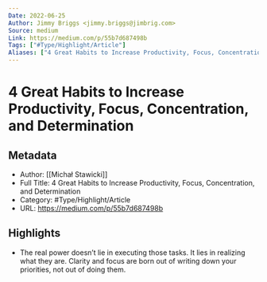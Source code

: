 ```yaml
---
Date: 2022-06-25
Author: Jimmy Briggs <jimmy.briggs@jimbrig.com>
Source: medium
Link: https://medium.com/p/55b7d687498b
Tags: ["#Type/Highlight/Article"]
Aliases: ["4 Great Habits to Increase Productivity, Focus, Concentration, and Determination", "4 Great Habits to Increase Productivity, Focus, Concentration, and Determination"]
---
```

# 4 Great Habits to Increase Productivity, Focus, Concentration, and Determination

## Metadata
- Author: [[Michał Stawicki]]
- Full Title: 4 Great Habits to Increase Productivity, Focus, Concentration, and Determination
- Category: #Type/Highlight/Article
- URL: https://medium.com/p/55b7d687498b

## Highlights
- The real power doesn’t lie in executing those tasks. It lies in realizing what they are. Clarity and focus are born out of writing down your priorities, not out of doing them.
